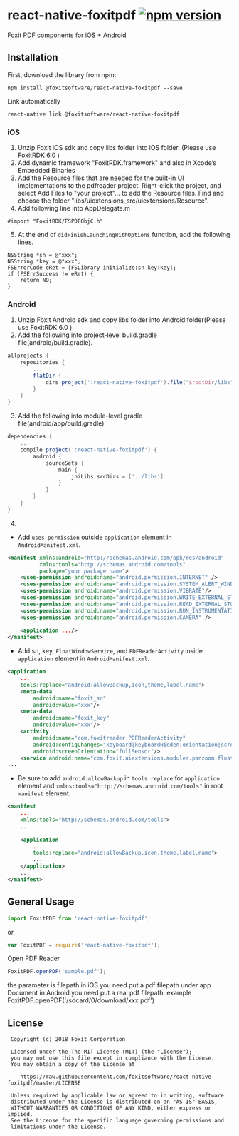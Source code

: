 # react-native-foxitpdf [![npm version](https://img.shields.io/npm/v/react-native-foxitpdf.svg?style=flat)](https://www.npmjs.com/package/react-native-foxitpdf)

Foxit PDF components for iOS + Android

## Installation

First, download the library from npm:

```
npm install @foxitsoftware/react-native-foxitpdf --save
```

Link automatically

```
react-native link @foxitsoftware/react-native-foxitpdf
```

### iOS

1.  Unzip Foxit iOS sdk and copy libs folder into iOS folder.  (Please use FoxitRDK 6.0 )
2.  Add dynamic framework "FoxitRDK.framework" and also in Xcode’s Embedded Binaries
3.  Add the Resource files that are needed for the built-in UI implementations to the pdfreader project. Right-click the project, and select Add Files to "your project"… to add the Resource files. Find and choose the folder "libs/uiextensions_src/uiextensions/Resource".
4.  Add following line into AppDelegate.m

```objc
#import "FoxitRDK/FSPDFObjC.h"
```

5.  At the end of `didFinishLaunchingWithOptions` function, add the following lines.

```objc
NSString *sn = @"xxx";
NSString *key = @"xxx";
FSErrorCode eRet = [FSLibrary initialize:sn key:key];
if (FSErrSuccess != eRet) {
    return NO;
}
```

### Android

1.  Unzip Foxit Android sdk and copy libs folder into Android folder(Please use FoxitRDK 6.0 ).
2.  Add the following into project-level build.gradle file(android/build.gradle).

```gradle
allprojects {
    repositories {
        ...
        flatDir {
            dirs project(':react-native-foxitpdf').file("$rootDir/libs")
        }
    }
}
```

3.  Add the following into module-level gradle file(android/app/build.gradle).

```gradle
dependencies {
    ...
    compile project(':react-native-foxitpdf') {
        android {
            sourceSets {
                main {
                    jniLibs.srcDirs = ['../libs']
                }
            }
        }
    }
}
```

4.  
- Add `uses-permission` outside `application` element in `AndroidManifest.xml`.
```xml
<manifest xmlns:android="http://schemas.android.com/apk/res/android"
          xmlns:tools="http://schemas.android.com/tools"
          package="your package name">
    <uses-permission android:name="android.permission.INTERNET" />
    <uses-permission android:name="android.permission.SYSTEM_ALERT_WINDOW"/>
    <uses-permission android:name="android.permission.VIBRATE"/>
    <uses-permission android:name="android.permission.WRITE_EXTERNAL_STORAGE"/>
    <uses-permission android:name="android.permission.READ_EXTERNAL_STORAGE"/>
    <uses-permission android:name="android.permission.RUN_INSTRUMENTATION"/>
    <uses-permission android:name="android.permission.CAMERA" />
    
    <application .../>
</manifest>
```

- Add sn, key, `FloatWindowService`, and `PDFReaderActivity` inside `application` element in `AndroidManifest.xml`. 

```xml
<application
    ...
    tools:replace="android:allowBackup,icon,theme,label,name">
    <meta-data
        android:name="foxit_sn"
        android:value="xxx"/>
    <meta-data
        android:name="foxit_key"
        android:value="xxx"/>
    <activity
        android:name="com.foxitreader.PDFReaderActivity"
        android:configChanges="keyboard|keyboardHidden|orientation|screenSize"
        android:screenOrientation="fullSensor"/>
    <service android:name="com.foxit.uiextensions.modules.panzoom.floatwindow.service.FloatWindowService"/>
...
```
- Be sure to add `android:allowBackup` in `tools:replace` for `application` element and `xmlns:tools="http://schemas.android.com/tools"` in root `manifest` element.

```xml
<manifest
    ...
    xmlns:tools="http://schemas.android.com/tools">
    ...
  
    <application
        ...
        tools:replace="android:allowBackup,icon,theme,label,name">
        ...
    </application>
    ...
</manifest>          
```
## General Usage

```js
import FoxitPDF from 'react-native-foxitpdf';
```

or

```js
var FoxitPDF = require('react-native-foxitpdf');
```

Open PDF Reader

```js
FoxitPDF.openPDF('sample.pdf');
```

the parameter is filepath
in iOS you need put a pdf filepath under app Document
in Android you need put a real pdf filepath.  example FoxitPDF.openPDF('/sdcard/0/download/xxx.pdf')

## License

     Copyright (c) 2018 Foxit Corporation

     Licensed under the The MIT License (MIT) (the "License");
     you may not use this file except in compliance with the License.
     You may obtain a copy of the License at

        https://raw.githubusercontent.com/foxitsoftware/react-native-foxitpdf/master/LICENSE

     Unless required by applicable law or agreed to in writing, software
     distributed under the License is distributed on an "AS IS" BASIS,
     WITHOUT WARRANTIES OR CONDITIONS OF ANY KIND, either express or implied.
     See the License for the specific language governing permissions and
     limitations under the License.
